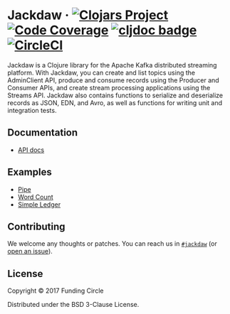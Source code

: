 # Jackdaw &middot; [![Clojars Project](https://img.shields.io/clojars/v/fundingcircle/jackdaw.svg)](https://clojars.org/fundingcircle/jackdaw) [![Code Coverage](https://codecov.io/gh/FundingCircle/jackdaw/branch/master/graph/badge.svg)](https://codecov.io/gh/FundingCircle/jackdaw) [![cljdoc badge](https://cljdoc.org/badge/fundingcircle/jackdaw)](https://cljdoc.org/d/fundingcircle/jackdaw/CURRENT) [![CircleCI](https://circleci.com/gh/FundingCircle/jackdaw.svg?style=shield)](https://circleci.com/gh/FundingCircle/jackdaw)

Jackdaw is a Clojure library for the Apache Kafka distributed streaming platform. With Jackdaw, you can create and list topics using the AdminClient API, produce and consume records using the Producer and Consumer APIs, and create stream processing applications using the Streams API. Jackdaw also contains functions to serialize and deserialize records as JSON, EDN, and Avro, as well as functions for writing unit and integration tests.
## Documentation

- [API docs](https://cljdoc.org/d/fundingcircle/jackdaw)


## Examples

- [Pipe](https://github.com/FundingCircle/jackdaw/tree/master/examples/pipe)
- [Word Count](https://github.com/FundingCircle/jackdaw/tree/master/examples/word-count)
- [Simple Ledger](https://github.com/FundingCircle/jackdaw/tree/master/examples/simple-ledger)


## Contributing

We welcome any thoughts or patches. You can reach us in [`#jackdaw`](https://clojurians.slack.com/messages/CEA3C7UG0/) (or [open an issue](https://github.com/fundingcircle/jackdaw/issues)).


## License

Copyright © 2017 Funding Circle

Distributed under the BSD 3-Clause License.
